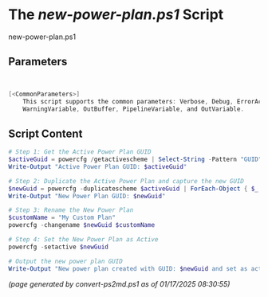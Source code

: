 The *new-power-plan.ps1* Script
===========================

new-power-plan.ps1 


Parameters
----------
```powershell


[<CommonParameters>]
    This script supports the common parameters: Verbose, Debug, ErrorAction, ErrorVariable, WarningAction, 
    WarningVariable, OutBuffer, PipelineVariable, and OutVariable.
```

Script Content
--------------
```powershell
# Step 1: Get the Active Power Plan GUID
$activeGuid = powercfg /getactivescheme | Select-String -Pattern "GUID" | ForEach-Object { $_.ToString().Split(' ')[3] }
Write-Output "Active Power Plan GUID: $activeGuid"

# Step 2: Duplicate the Active Power Plan and capture the new GUID
$newGuid = powercfg -duplicatescheme $activeGuid | ForEach-Object { $_.ToString().Split(' ')[3] }
Write-Output "New Power Plan GUID: $newGuid"

# Step 3: Rename the New Power Plan
$customName = "My Custom Plan"
powercfg -changename $newGuid $customName

# Step 4: Set the New Power Plan as Active
powercfg -setactive $newGuid

# Output the new power plan GUID
Write-Output "New power plan created with GUID: $newGuid and set as active."
```

*(page generated by convert-ps2md.ps1 as of 01/17/2025 08:30:55)*
